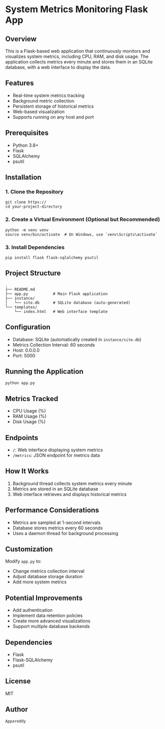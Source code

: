 # System Metrics Monitoring Flask App

## Overview
This is a Flask-based web application that continuously monitors and visualizes system metrics, including CPU, RAM, and disk usage. The application collects metrics every minute and stores them in an SQLite database, with a web interface to display the data.

## Features
- Real-time system metrics tracking
- Background metric collection
- Persistent storage of historical metrics
- Web-based visualization
- Supports running on any host and port

## Prerequisites
- Python 3.8+
- Flask
- SQLAlchemy
- psutil

## Installation

### 1. Clone the Repository
```
git clone https://
cd your-project-directory
```

### 2. Create a Virtual Environment (Optional but Recommended)
```
python -m venv venv
source venv/bin/activate  # On Windows, use `venv\Scripts\activate`
```

### 3. Install Dependencies
```pip install flask flask-sqlalchemy psutil```

## Project Structure
```
.
├── README.md
├── app.py           # Main Flask application
├── instance/
│   └── site.db      # SQLite database (auto-generated)
└── templates/
    └── index.html   # Web interface template
```

## Configuration
- Database: SQLite (automatically created in `instance/site.db`)
- Metrics Collection Interval: 60 seconds
- Host: 0.0.0.0
- Port: 5000

## Running the Application
```
python app.py
```

## Metrics Tracked
- CPU Usage (%)
- RAM Usage (%)
- Disk Usage (%)

## Endpoints
- `/`: Web interface displaying system metrics
- `/metrics`: JSON endpoint for metrics data

## How It Works
1. Background thread collects system metrics every minute
2. Metrics are stored in an SQLite database
3. Web interface retrieves and displays historical metrics

## Performance Considerations
- Metrics are sampled at 1-second intervals
- Database stores metrics every 60 seconds
- Uses a daemon thread for background processing

## Customization
Modify `app.py` to:
- Change metrics collection interval
- Adjust database storage duration
- Add more system metrics

## Potential Improvements
- Add authentication
- Implement data retention policies
- Create more advanced visualizations
- Support multiple database backends

## Dependencies
- Flask
- Flask-SQLAlchemy
- psutil

## License
MIT

## Author
```Appareddy```